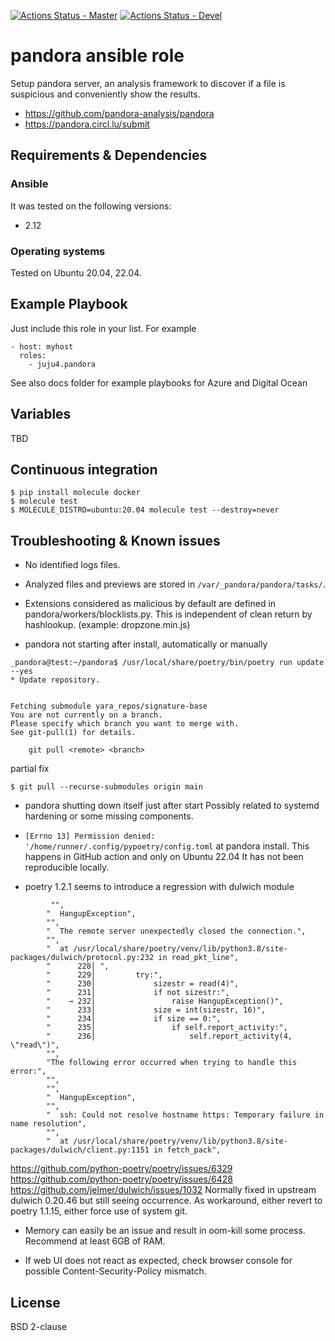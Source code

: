 [![Actions Status - Master](https://github.com/juju4/ansible-pandora/workflows/AnsibleCI/badge.svg)](https://github.com/juju4/ansible-pandora/actions?query=branch%3Amaster)
[![Actions Status - Devel](https://github.com/juju4/ansible-pandora/workflows/AnsibleCI/badge.svg?branch=devel)](https://github.com/juju4/ansible-pandora/actions?query=branch%3Adevel)

# pandora ansible role

Setup pandora server, an analysis framework to discover if a file is suspicious and conveniently show the results.
* https://github.com/pandora-analysis/pandora
* https://pandora.circl.lu/submit

## Requirements & Dependencies

### Ansible
It was tested on the following versions:
 * 2.12

### Operating systems

Tested on Ubuntu 20.04, 22.04.

## Example Playbook

Just include this role in your list.
For example

```
- host: myhost
  roles:
    - juju4.pandora
```

See also docs folder for example playbooks for Azure and Digital Ocean

## Variables

TBD

## Continuous integration

```
$ pip install molecule docker
$ molecule test
$ MOLECULE_DISTRO=ubuntu:20.04 molecule test --destroy=never
```

## Troubleshooting & Known issues

* No identified logs files.
* Analyzed files and previews are stored in `/var/_pandora/pandora/tasks/`.
* Extensions considered as malicious by default are defined in pandora/workers/blocklists.py. This is independent of clean return by hashlookup. (example: dropzone.min.js)

* pandora not starting after install, automatically or manually
```
_pandora@test:~/pandora$ /usr/local/share/poetry/bin/poetry run update --yes
* Update repository.


Fetching submodule yara_repos/signature-base
You are not currently on a branch.
Please specify which branch you want to merge with.
See git-pull(1) for details.

    git pull <remote> <branch>
```
partial fix
```
$ git pull --recurse-submodules origin main
```

* pandora shutting down itself just after start
Possibly related to systemd hardening or some missing components.

* `[Errno 13] Permission denied: '/home/runner/.config/pypoetry/config.toml` at pandora install.
This happens in GitHub action and only on Ubuntu 22.04
It has not been reproducible locally.

* poetry 1.2.1 seems to introduce a regression with dulwich module
```
         "",
        "  HangupException",
        "",
        "  The remote server unexpectedly closed the connection.",
        "",
        "  at /usr/local/share/poetry/venv/lib/python3.8/site-packages/dulwich/protocol.py:232 in read_pkt_line",
        "      228│ ",
        "      229│         try:",
        "      230│             sizestr = read(4)",
        "      231│             if not sizestr:",
        "    → 232│                 raise HangupException()",
        "      233│             size = int(sizestr, 16)",
        "      234│             if size == 0:",
        "      235│                 if self.report_activity:",
        "      236│                     self.report_activity(4, \"read\")",
        "",
        "The following error occurred when trying to handle this error:",
        "",
        "",
        "  HangupException",
        "",
        "  ssh: Could not resolve hostname https: Temporary failure in name resolution",
        "",
        "  at /usr/local/share/poetry/venv/lib/python3.8/site-packages/dulwich/client.py:1151 in fetch_pack",
```
https://github.com/python-poetry/poetry/issues/6329
https://github.com/python-poetry/poetry/issues/6428
https://github.com/jelmer/dulwich/issues/1032
Normally fixed in upstream dulwich 0.20.46 but still seeing occurrence. As workaround, either revert to poetry 1.1.15, either force use of system git.

* Memory can easily be an issue and result in oom-kill some process. Recommend at least 6GB of RAM.

* If web UI does not react as expected, check browser console for possible Content-Security-Policy mismatch.

## License

BSD 2-clause
